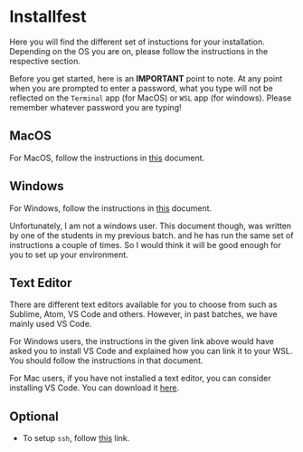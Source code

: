 # Installfest

Here you will find the different set of instuctions for your installation. Depending on the OS you are on, please follow the instructions in the respective section.

Before you get started, here is an **IMPORTANT** point to note. At any point when you are prompted to enter a password, what you type will not be reflected on the `Terminal` app (for MacOS) or `WSL` app (for windows). Please remember whatever password you are typing!

## MacOS

For MacOS, follow the instructions in [this](./instructions/macos-installation.md) document.

## Windows

For Windows, follow the instructions in [this](./instructions/windows-intallation.md) document.

Unfortunately, I am not a windows user. This document though, was written by one of the students in my previous batch. and he has run the same set of instructions a couple of times. So I would think it will be good enough for you to set up your environment.

## Text Editor

There are different text editors available for you to choose from such as Sublime, Atom, VS Code and others. However, in past batches, we have mainly used VS Code.

For Windows users, the instructions in the given link above would have asked you to install VS Code and explained how you can link it to your WSL. You should follow the instructions in that document.

For Mac users, if you have not installed a text editor, you can consider installing VS Code. You can download it [here](https://code.visualstudio.com/download).

## Optional

- To setup `ssh`, follow [this](https://docs.github.com/en/authentication/connecting-to-github-with-ssh/about-ssh) link.